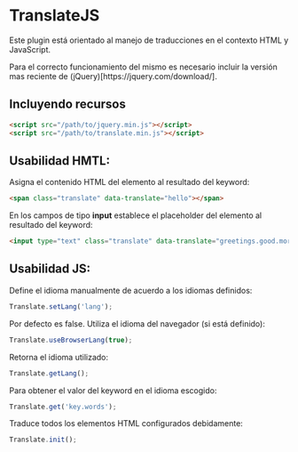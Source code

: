 # TranslateJS

<p>Este plugin está orientado al manejo de traducciones en el contexto HTML y JavaScript.</p>
Para el correcto funcionamiento del mismo es necesario incluir la versión mas reciente de (jQuery)[https://jquery.com/download/].

## Incluyendo recursos

```html
<script src="/path/to/jquery.min.js"></script>
<script src="/path/to/translate.min.js"></script>
```

## Usabilidad HMTL:

Asigna el contenido HTML del elemento al resultado del keyword:

```html
<span class="translate" data-translate="hello"></span>
```

En los campos de tipo **input** establece el placeholder del elemento al resultado del keyword:

```html
<input type="text" class="translate" data-translate="greetings.good.morning">
```

## Usabilidad JS:

Define el idioma manualmente de acuerdo a los idiomas definidos:

```javascript
Translate.setLang('lang');
```

Por defecto es false. Utiliza el idioma del navegador (si está definido):

```javascript
Translate.useBrowserLang(true);
```

Retorna el idioma utilizado:

```javascript
Translate.getLang();
```

Para obtener el valor del keyword en el idioma escogido:

```javascript
Translate.get('key.words');
```

Traduce todos los elementos HTML configurados debidamente:

```javascript
Translate.init();
```